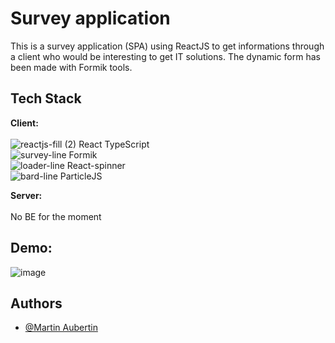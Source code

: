 
#  Survey application 

This is a survey application (SPA) using ReactJS to get informations through a client who would be interesting to get IT solutions. The dynamic form has been made with Formik tools.

## Tech Stack

**Client:** <br /> <br /> 
![reactjs-fill (2)](https://github.com/MarthL/survey/assets/49653907/8cd7a90f-022f-47c1-988b-9c3c927ffae0) React TypeScript <br />
![survey-line](https://github.com/MarthL/survey/assets/49653907/68f1565f-594d-4b82-b0d4-d46088770c17) Formik <br />
![loader-line](https://github.com/MarthL/survey/assets/49653907/b9b3272c-c0ff-4485-8dfb-8525cf78dd35) React-spinner <br />
![bard-line](https://github.com/MarthL/survey/assets/49653907/8aba1d65-5120-4ea9-b542-53bf13a5d760) ParticleJS <br />

**Server:** <br /> <br /> 
No BE for the moment


## Demo:

![image](https://github.com/MarthL/survey/assets/49653907/ed97c373-7803-4059-ba0b-c09f6b18d761)



## Authors

- [@Martin Aubertin](https://github.com/MarthL/)

